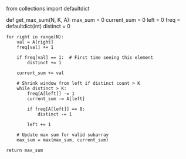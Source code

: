 
from collections import defaultdict

def get_max_sum(N, K, A):
    max_sum = 0
    current_sum = 0
    left = 0
    freq = defaultdict(int)
    distinct = 0

    for right in range(N):
        val = A[right]
        freq[val] += 1

        if freq[val] == 1:  # First time seeing this element
            distinct += 1

        current_sum += val

        # Shrink window from left if distinct count > K
        while distinct > K:
            freq[A[left]] -= 1
            current_sum -= A[left]

            if freq[A[left]] == 0:
                distinct -= 1

            left += 1

        # Update max sum for valid subarray
        max_sum = max(max_sum, current_sum)

    return max_sum